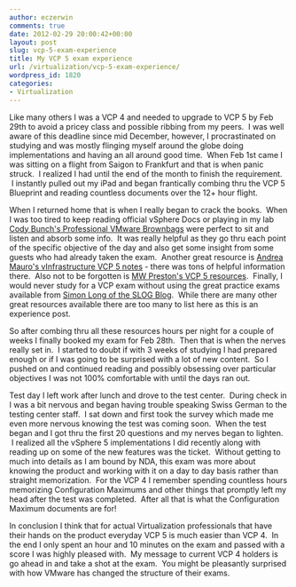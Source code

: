 ```yaml
---
author: eczerwin
comments: true
date: 2012-02-29 20:00:42+00:00
layout: post
slug: vcp-5-exam-experience
title: My VCP 5 exam experience
url: /virtualization/vcp-5-exam-experience/
wordpress_id: 1820
categories:
- Virtualization
---
```


Like many others I was a VCP 4 and needed to upgrade to VCP 5 by Feb 29th to avoid a pricey class and possible ribbing from my peers.  I was well aware of this deadline since mid December, however, I procrastinated on studying and was mostly flinging myself around the globe doing implementations and having an all around good time.  When Feb 1st came I was sitting on a flight from Saigon to Frankfurt and that is when panic struck.  I realized I had until the end of the month to finish the requirement.  I instantly pulled out my iPad and began frantically combing thru the VCP 5 Blueprint and reading countless documents over the 12+ hour flight.

When I returned home that is when I really began to crack the books.  When I was too tired to keep reading official vSphere Docs or playing in my lab [Cody Bunch's Professional VMware Brownbags](http://professionalvmware.com/brownbags/) were perfect to sit and listen and absorb some info.  It was really helpful as they go thru each point of the specific objective of the day and also get some insight from some guests who had already taken the exam.  Another great resource is [Andrea Mauro's vInfrastructure VCP 5 notes](http://vinfrastructure.it/en/certifications-on-virtualization/vcp/vcp5/) - there was tons of helpful information there.  Also not to be forgotten is [MW Preston's VCP 5 resources](http://blog.mwpreston.net/vcp-5/).  Finally, I would never study for a VCP exam without using the great practice exams available from [Simon Long of the SLOG Blog](http://www.simonlong.co.uk/blog/vcp5-practice-exams/).  While there are many other great resources available there are too many to list here as this is an experience post.

So after combing thru all these resources hours per night for a couple of weeks I finally booked my exam for Feb 28th.  Then that is when the nerves really set in.  I started to doubt if with 3 weeks of studying I had prepared enough or if I was going to be surprised with a lot of new content.  So I pushed on and continued reading and possibly obsessing over particular objectives I was not 100% comfortable with until the days ran out.

Test day I left work after lunch and drove to the test center.  During check in I was a bit nervous and began having trouble speaking Swiss German to the testing center staff.  I sat down and first took the survey which made me even more nervous knowing the test was coming soon.  When the test began and I got thru the first 20 questions and my nerves began to lighten.  I realized all the vSphere 5 implementations I did recently along with reading up on some of the new features was the ticket.  Without getting to much into details as I am bound by NDA, this exam was more about knowing the product and working with it on a day to day basis rather than straight memorization.  For the VCP 4 I remember spending countless hours memorizing Configuration Maximums and other things that promptly left my head after the test was completed.  After all that is what the Configuration Maximum documents are for!

In conclusion I think that for actual Virtualization professionals that have their hands on the product everyday VCP 5 is much easier than VCP 4.  In the end I only spent an hour and 10 minutes on the exam and passed with a score I was highly pleased with.  My message to current VCP 4 holders is go ahead in and take a shot at the exam.  You might be pleasantly surprised with how VMware has changed the structure of their exams.


